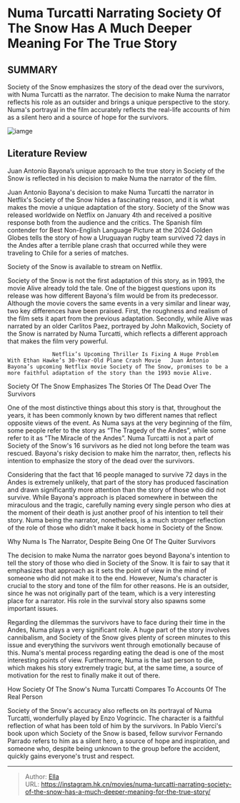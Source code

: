 # Numa Turcatti Narrating Society Of The Snow Has A Much Deeper Meaning For The True Story


## SUMMARY 



  Society of the Snow emphasizes the story of the dead over the survivors, with Numa Turcatti as the narrator.   The decision to make Numa the narrator reflects his role as an outsider and brings a unique perspective to the story.   Numa&#39;s portrayal in the film accurately reflects the real-life accounts of him as a silent hero and a source of hope for the survivors.  

![iamge](https://static1.srcdn.com/wordpress/wp-content/uploads/2024/01/numa-turcatti-narrating-society-of-the-snow-has-a-much-deeper-meaning-for-the-true-story.jpg)

## Literature Review

Juan Antonio Bayona’s unique approach to the true story in Society of the Snow is reflected in his decision to make Numa the narrator of the film. 




Juan Antonio Bayona&#39;s decision to make Numa Turcatti the narrator in Netflix&#39;s Society of the Snow hides a fascinating reason, and it is what makes the movie a unique adaptation of the story. Society of the Snow was released worldwide on Netflix on January 4th and received a positive response both from the audience and the critics. The Spanish film contender for Best Non-English Language Picture at the 2024 Golden Globes tells the story of how a Uruguayan rugby team survived 72 days in the Andes after a terrible plane crash that occurred while they were traveling to Chile for a series of matches.






Society of the Snow is available to stream on Netflix.




Society of the Snow is not the first adaptation of this story, as in 1993, the movie Alive already told the tale. One of the biggest questions upon its release was how different Bayona&#39;s film would be from its predecessor. Although the movie covers the same events in a very similar and linear way, two key differences have been praised. First, the roughness and realism of the film sets it apart from the previous adaptation. Secondly, while Alive was narrated by an older Carlitos Paez, portrayed by John Malkovich, Society of the Snow is narrated by Numa Turcatti, which reflects a different approach that makes the film very powerful.

                  Netflix’s Upcoming Thriller Is Fixing A Huge Problem With Ethan Hawke’s 30-Year-Old Plane Crash Movie   Juan Antonio Bayona’s upcoming Netflix movie Society of The Snow, promises to be a more faithful adaptation of the story than the 1993 movie Alive.   





 Society Of The Snow Emphasizes The Stories Of The Dead Over The Survivors 
         

One of the most distinctive things about this story is that, throughout the years, it has been commonly known by two different names that reflect opposite views of the event. As Numa says at the very beginning of the film, some people refer to the story as “The Tragedy of the Andes”, while some refer to it as “The Miracle of the Andes”. Numa Turcatti is not a part of Society of the Snow&#39;s 16 survivors as he died not long before the team was rescued. Bayona&#39;s risky decision to make him the narrator, then, reflects his intention to emphasize the story of the dead over the survivors.

Considering that the fact that 16 people managed to survive 72 days in the Andes is extremely unlikely, that part of the story has produced fascination and drawn significantly more attention than the story of those who did not survive. While Bayona&#39;s approach is placed somewhere in between the miraculous and the tragic, carefully naming every single person who dies at the moment of their death is just another proof of his intention to tell their story. Numa being the narrator, nonetheless, is a much stronger reflection of the role of those who didn’t make it back home in Society of the Snow.






 Why Numa Is The Narrator, Despite Being One Of The Quiter Survivors 
          

The decision to make Numa the narrator goes beyond Bayona&#39;s intention to tell the story of those who died in Society of the Snow. It is fair to say that it emphasizes that approach as it sets the point of view in the mind of someone who did not make it to the end. However, Numa&#39;s character is crucial to the story and tone of the film for other reasons. He is an outsider, since he was not originally part of the team, which is a very interesting place for a narrator. His role in the survival story also spawns some important issues.

Regarding the dilemmas the survivors have to face during their time in the Andes, Numa plays a very significant role. A huge part of the story involves cannibalism, and Society of the Snow gives plenty of screen minutes to this issue and everything the survivors went through emotionally because of this. Numa&#39;s mental process regarding eating the dead is one of the most interesting points of view. Furthermore, Numa is the last person to die, which makes his story extremely tragic but, at the same time, a source of motivation for the rest to finally make it out of there.






 How Society Of The Snow&#39;s Numa Turcatti Compares To Accounts Of The Real Person 
          

Society of the Snow&#39;s accuracy also reflects on its portrayal of Numa Turcatti, wonderfully played by Enzo Vogrincic. The character is a faithful reflection of what has been told of him by the survivors. In Pablo Vierci&#39;s book upon which Society of the Snow is based, fellow survivor Fernando Parrado refers to him as a silent hero, a source of hope and inspiration, and someone who, despite being unknown to the group before the accident, quickly gains everyone&#39;s trust and respect.



---

> Author: [Ella](https://instagram.hk.cn/)  
> URL: https://instagram.hk.cn/movies/numa-turcatti-narrating-society-of-the-snow-has-a-much-deeper-meaning-for-the-true-story/  

